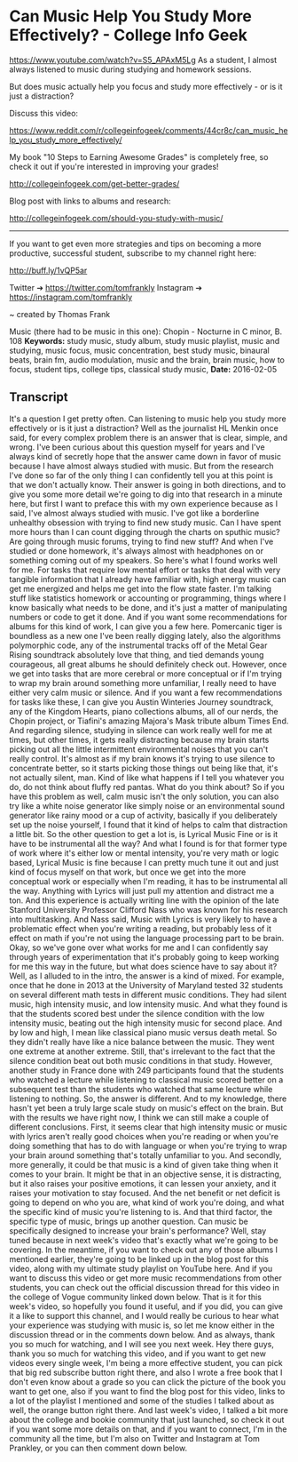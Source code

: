 # Can Music Help You Study More Effectively? - College Info Geek
https://www.youtube.com/watch?v=S5_APAxM5Lg
As a student, I almost always listened to music during studying and homework sessions. 

But does music actually help you focus and study more effectively - or is it just a distraction?

Discuss this video:

https://www.reddit.com/r/collegeinfogeek/comments/44cr8c/can_music_help_you_study_more_effectively/

My book "10 Steps to Earning Awesome Grades" is completely free, so check it out if you're interested in improving your grades!

http://collegeinfogeek.com/get-better-grades/

Blog post with links to albums and research:

http://collegeinfogeek.com/should-you-study-with-music/

----

If you want to get even more strategies and tips on becoming a more productive, successful student, subscribe to my channel right here:

http://buff.ly/1vQP5ar

Twitter ➔ https://twitter.com/tomfrankly
Instagram ➔ https://instagram.com/tomfrankly

~ created by Thomas Frank

Music (there had to be music in this one): Chopin - Nocturne in C minor, B. 108
**Keywords:** study music, study album, study music playlist, music and studying, music focus, music concentration, best study music, binaural beats, brain fm, audio modulation, music and the brain, brain music, how to focus, student tips, college tips, classical study music, 
**Date:** 2016-02-05

## Transcript
 It's a question I get pretty often. Can listening to music help you study more effectively or is it just a distraction? Well as the journalist HL Menkin once said, for every complex problem there is an answer that is clear, simple, and wrong. I've been curious about this question myself for years and I've always kind of secretly hope that the answer came down in favor of music because I have almost always studied with music. But from the research I've done so far of the only thing I can confidently tell you at this point is that we don't actually know. Their answer is going in both directions, and to give you some more detail we're going to dig into that research in a minute here, but first I want to preface this with my own experience because as I said, I've almost always studied with music. I've got like a borderline unhealthy obsession with trying to find new study music. Can I have spent more hours than I can count digging through the charts on sputhic music? Are going through music forums, trying to find new stuff? And when I've studied or done homework, it's always almost with headphones on or something coming out of my speakers. So here's what I found works well for me. For tasks that require low mental effort or tasks that deal with very tangible information that I already have familiar with, high energy music can get me energized and helps me get into the flow state faster. I'm talking stuff like statistics homework or accounting or programming, things where I know basically what needs to be done, and it's just a matter of manipulating numbers or code to get it done. And if you want some recommendations for albums for this kind of work, I can give you a few here. Pomercanic tiger is boundless as a new one I've been really digging lately, also the algorithms polymorphic code, any of the instrumental tracks off of the Metal Gear Rising soundtrack absolutely love that thing, and tied demands young courageous, all great albums he should definitely check out. However, once we get into tasks that are more cerebral or more conceptual or if I'm trying to wrap my brain around something more unfamiliar, I really need to have either very calm music or silence. And if you want a few recommendations for tasks like these, I can give you Austin Winteries Journey soundtrack, any of the Kingdom Hearts, piano collections albums, all of our nerds, the Chopin project, or Tiafini's amazing Majora's Mask tribute album Times End. And regarding silence, studying in silence can work really well for me at times, but other times, it gets really distracting because my brain starts picking out all the little intermittent environmental noises that you can't really control. It's almost as if my brain knows it's trying to use silence to concentrate better, so it starts picking those things out being like that, it's not actually silent, man. Kind of like what happens if I tell you whatever you do, do not think about fluffy red pantas. What do you think about? So if you have this problem as well, calm music isn't the only solution, you can also try like a white noise generator like simply noise or an environmental sound generator like rainy mood or a cup of activity, basically if you deliberately set up the noise yourself, I found that it kind of helps to calm that distraction a little bit. So the other question to get a lot is, is Lyrical Music Fine or is it have to be instrumental all the way? And what I found is for that former type of work where it's either low or mental intensity, you're very math or logic based, Lyrical Music is fine because I can pretty much tune it out and just kind of focus myself on that work, but once we get into the more conceptual work or especially when I'm reading, it has to be instrumental all the way. Anything with Lyrics will just pull my attention and distract me a ton. And this experience is actually writing line with the opinion of the late Stanford University Professor Clifford Nass who was known for his research into multitasking. And Nass said, Music with Lyrics is very likely to have a problematic effect when you're writing a reading, but probably less of it effect on math if you're not using the language processing part to be brain. Okay, so we've gone over what works for me and I can confidently say through years of experimentation that it's probably going to keep working for me this way in the future, but what does science have to say about it? Well, as I alluded to in the intro, the answer is a kind of mixed. For example, once that he done in 2013 at the University of Maryland tested 32 students on several different math tests in different music conditions. They had silent music, high intensity music, and low intensity music. And what they found is that the students scored best under the silence condition with the low intensity music, beating out the high intensity music for second place. And by low and high, I mean like classical piano music versus death metal. So they didn't really have like a nice balance between the music. They went one extreme at another extreme. Still, that's irrelevant to the fact that the silence condition beat out both music conditions in that study. However, another study in France done with 249 participants found that the students who watched a lecture while listening to classical music scored better on a subsequent test than the students who watched that same lecture while listening to nothing. So, the answer is different. And to my knowledge, there hasn't yet been a truly large scale study on music's effect on the brain. But with the results we have right now, I think we can still make a couple of different conclusions. First, it seems clear that high intensity music or music with lyrics aren't really good choices when you're reading or when you're doing something that has to do with language or when you're trying to wrap your brain around something that's totally unfamiliar to you. And secondly, more generally, it could be that music is a kind of given take thing when it comes to your brain. It might be that in an objective sense, it is distracting, but it also raises your positive emotions, it can lessen your anxiety, and it raises your motivation to stay focused. And the net benefit or net deficit is going to depend on who you are, what kind of work you're doing, and what the specific kind of music you're listening to is. And that third factor, the specific type of music, brings up another question. Can music be specifically designed to increase your brain's performance? Well, stay tuned because in next week's video that's exactly what we're going to be covering. In the meantime, if you want to check out any of those albums I mentioned earlier, they're going to be linked up in the blog post for this video, along with my ultimate study playlist on YouTube here. And if you want to discuss this video or get more music recommendations from other students, you can check out the official discussion thread for this video in the college of Vogue community linked down below. That is it for this week's video, so hopefully you found it useful, and if you did, you can give it a like to support this channel, and I would really be curious to hear what your experience was studying with music is, so let me know either in the discussion thread or in the comments down below. And as always, thank you so much for watching, and I will see you next week. Hey there guys, thank you so much for watching this video, and if you want to get new videos every single week, I'm being a more effective student, you can pick that big red subscribe button right there, and also I wrote a free book that I don't even know about a grade so you can click the picture of the book you want to get one, also if you want to find the blog post for this video, links to a lot of the playlist I mentioned and some of the studies I talked about as well, the orange button right there. And last week's video, I talked a bit more about the college and bookie community that just launched, so check it out if you want some more details on that, and if you want to connect, I'm in the community all the time, but I'm also on Twitter and Instagram at Tom Prankley, or you can then comment down below.
